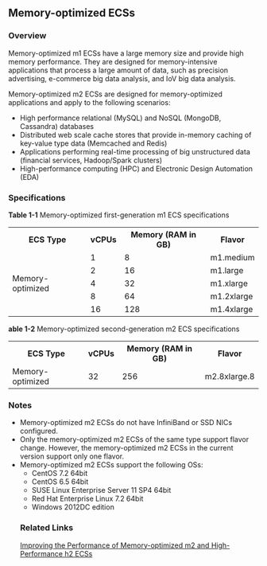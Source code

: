## Memory-optimized ECSs

### Overview

Memory-optimized m1 ECSs have a large memory size and provide high memory
performance. They are designed for memory-intensive applications that process a
large amount of data, such as precision advertising, e-commerce big data
analysis, and IoV big data analysis.

Memory-optimized m2 ECSs are designed for memory-optimized applications and
apply to the following scenarios:

-   High performance relational (MySQL) and NoSQL (MongoDB, Cassandra) databases
-   Distributed web scale cache stores that provide in-memory caching of
    key-value type data (Memcached and Redis)
-   Applications performing real-time processing of big unstructured data
    (financial services, Hadoop/Spark clusters)
-   High-performance computing (HPC) and Electronic Design Automation (EDA)

### Specifications

**Table 1-1** Memory-optimized first-generation m1 ECS specifications
<table>
      <tr>
          <th>ECS Type</th>
          <th>vCPUs</th>
          <th>Memory (RAM in GB)</th>
          <th>Flavor</th>
      </tr> 
      <tr>
          <td rowspan="5">Memory-optimized</td>
          <td>1</td>
          <td>8</td>
          <td>m1.medium</td>
      </tr>
      <tr>
          <td>2</td>
          <td>16</td>
          <td>m1.large</td>
      </tr>
      <tr>
          <td>4</td>
          <td>32</td>
          <td>m1.xlarge</td>
      </tr>
      <tr>
          <td>8</td>
          <td>64</td>
          <td>m1.2xlarge</td>
      </tr>
      <tr>
          <td>16</td>
          <td>128</td>
          <td>m1.4xlarge</td>
      </tr>
</table>
<b>able 1-2</b> Memory-optimized second-generation m2 ECS specifications
<table>
      <tr>
          <th>ECS Type</th>
          <th>vCPUs</th>
          <th>Memory (RAM in GB)</th>
          <th>Flavor</th>
      </tr> 
      <tr>
          <td>Memory-optimized</td>
          <td>32</td>
          <td>256</td>
          <td>m2.8xlarge.8</td>
      </tr>
</table>

### Notes
<ul>
<li>Memory-optimized m2 ECSs do not have InfiniBand or SSD NICs configured.</li>
<li>Only the memory-optimized m2 ECSs of the same type support flavor change.
However, the memory-optimized m2 ECSs in the current version support only
one flavor.</li>
<li>Memory-optimized m2 ECSs support the following OSs:
<ul>
<li>CentOS 7.2 64bit</li>
<li>CentOS 6.5 64bit</li>
<li>SUSE Linux Enterprise Server 11 SP4 64bit</li>
<li>Red Hat Enterprise Linux 7.2 64bit</li>
<li>Windows 2012DC edition</li></ul>

### Related Links

<a href="Improving the Performance of Memory-optimized m2 and High-Performance h2 ECSs">Improving the Performance of Memory-optimized m2 and High-Performance h2 ECSs</a>
